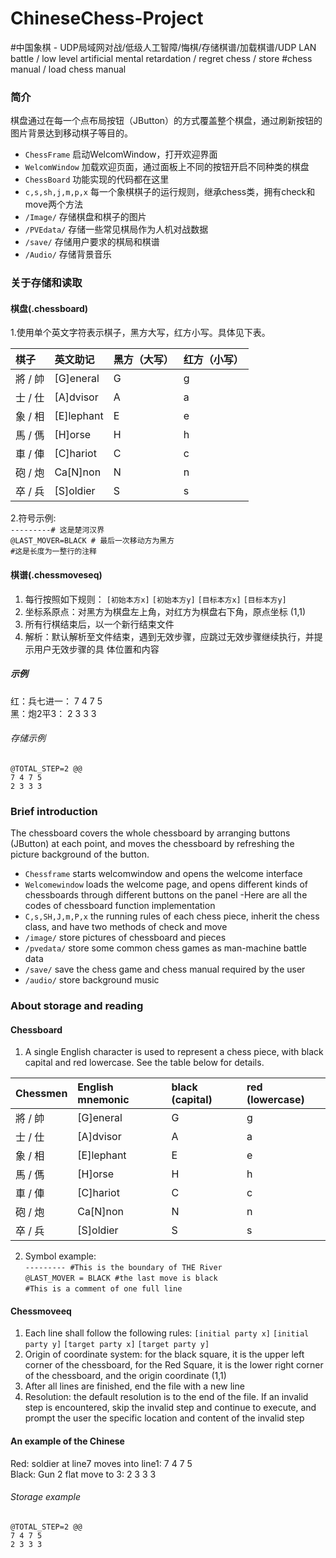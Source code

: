 # ChineseChess-Project
#中国象棋 - UDP局域网对战/低级人工智障/悔棋/存储棋谱/加载棋谱/UDP LAN battle / low level artificial mental retardation / regret chess / store #chess manual / load chess manual
### 简介
棋盘通过在每一个点布局按钮（JButton）的方式覆盖整个棋盘，通过刷新按钮的图片背景达到移动棋子等目的。
- `ChessFrame`  启动WelcomWindow，打开欢迎界面
- `WelcomWindow`  加载欢迎页面，通过面板上不同的按钮开启不同种类的棋盘
- `ChessBoard` 功能实现的代码都在这里
- `c,s,sh,j,m,p,x`  每一个象棋棋子的运行规则，继承chess类，拥有check和move两个方法
- `/Image/` 存储棋盘和棋子的图片
- `/PVEdata/` 存储一些常见棋局作为人机对战数据
- `/save/` 存储用户要求的棋局和棋谱
- `/Audio/` 存储背景音乐

### 关于存储和读取
#### 棋盘(.chessboard)
1.使用单个英文字符表示棋子，黑方大写，红方小写。具体见下表。

棋子 | 英文助记 | 黑方（大写）| 红方（小写）
:---- |:---- |:---- |:----
將 / 帥 | [G]eneral | G | g
士 / 仕 | [A]dvisor | A | a
象 / 相 | [E]lephant | E | e
馬 / 傌 | [H]orse | H | h
車 / 俥 | [C]hariot | C | c
砲 / 炮 | Ca[N]non | N | n
卒 / 兵 | [S]oldier | S | s

2.符号示例:         
` ---------# 这是楚河汉界 `   
`@LAST_MOVER=BLACK # 最后一次移动方为黑方  `   
` #这是长度为一整行的注释 `



#### 棋谱(.chessmoveseq)
1. 每行按照如下规则： `[初始本方x]` `[初始本方y]` `[目标本方x]` `[目标本方y]`    
2. 坐标系原点：对黑方为棋盘左上角，对红方为棋盘右下角，原点坐标 (1,1)    
3. 所有行棋结束后，以一个新行结束文件     
4. 解析：默认解析至文件结束，遇到无效步骤，应跳过无效步骤继续执行，并提示用户无效步骤的具 体位置和内容

##### 示例 
红：兵七进一： 7 4 7 5      
黑：炮2平3： 2 3 3 3
###### 存储示例
`@TOTAL_STEP=2 @@`    
`7 4 7 5`   
`2 3 3 3`



### Brief introduction            
The chessboard covers the whole chessboard by arranging buttons (JButton) at each point, and moves the chessboard by refreshing the picture background of the button.            
- `Chessframe` starts welcomwindow and opens the welcome interface            
- `Welcomewindow` loads the welcome page, and opens different kinds of chessboards through different buttons on the panel            -Here are all the codes of chessboard function implementation            
- `C,s,SH,J,m,P,x` the running rules of each chess piece, inherit the chess class, and have two methods of check and move          
- `/image/` store pictures of chessboard and pieces            
- `/pvedata/` store some common chess games as man-machine battle data            
- `/save/` save the chess game and chess manual required by the user            
- `/audio/` store background music

### About storage and reading            
#### Chessboard            
1. A single English character is used to represent a chess piece, with black capital and red lowercase. See the table below for details.

Chessmen | English mnemonic | black (capital) | red (lowercase)
:---- |:---- |:---- |:----
將 / 帥 | [G]eneral | G | g
士 / 仕 | [A]dvisor | A | a
象 / 相 | [E]lephant | E | e
馬 / 傌 | [H]orse | H | h
車 / 俥 | [C]hariot | C | c
砲 / 炮 | Ca[N]non | N | n
卒 / 兵 | [S]oldier | S | s

2. Symbol example:            
`--------- #This is the boundary of THE River`            
`@LAST_MOVER = BLACK #the last move is black`            
`#This is a comment of one full line`

#### Chessmoveeq            
1. Each line shall follow the following rules: `[initial party x]` `[initial party y]` `[target party x]` `[target party y]`           
2. Origin of coordinate system: for the black square, it is the upper left corner of the chessboard, for the Red Square, it is the lower right corner of the chessboard, and the origin coordinate (1,1)            
3. After all lines are finished, end the file with a new line            
4. Resolution: the default resolution is to the end of the file. If an invalid step is encountered, skip the invalid step and continue to execute, and prompt the user the specific location and content of the invalid step            
#### An example of the Chinese
Red: soldier at line7 moves into line1: 7 4 7 5            
Black: Gun 2 flat move to 3:  2 3 3 3
###### Storage example            
`@TOTAL_STEP=2 @@`            
`7 4 7 5`            
`2 3 3 3`
